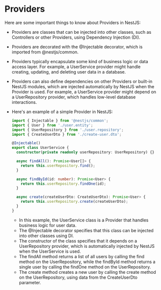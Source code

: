 # Providers

Here are some important things to know about Providers in NestJS:

- Providers are classes that can be injected into other classes, such as Controllers or other Providers, using Dependency Injection (DI).

- Providers are decorated with the @Injectable decorator, which is imported from @nestjs/common.

- Providers typically encapsulate some kind of business logic or data access layer. For example, a UserService provider might handle creating, updating, and deleting user data in a database.

- Providers can also define dependencies on other Providers or built-in NestJS modules, which are injected automatically by NestJS when the Provider is used. For example, a UserService provider might depend on a UserRepository provider, which handles low-level database interactions.

- Here's an example of a simple Provider in NestJS:

  ```typescript
  import { Injectable } from '@nestjs/common';
  import { User } from './user.entity';
  import { UserRepository } from './user.repository';
  import { CreateUserDto } from './create-user.dto';

  @Injectable()
  export class UserService {
    constructor(private readonly userRepository: UserRepository) {}

    async findAll(): Promise<User[]> {
      return this.userRepository.find();
    }

    async findById(id: number): Promise<User> {
      return this.userRepository.findOne(id);
    }

    async create(createUserDto: CreateUserDto): Promise<User> {
      return this.userRepository.create(createUserDto);
    }
  }
  ```

  - In this example, the UserService class is a Provider that handles business logic for user data.
  - The @Injectable decorator specifies that this class can be injected into other classes using DI.
  - The constructor of the class specifies that it depends on a UserRepository provider, which is automatically injected by NestJS when the UserService is used.
  - The findAll method returns a list of all users by calling the find method on the UserRepository, while the findById method returns a single user by calling the findOne method on the UserRepository.
  - The create method creates a new user by calling the create method on the UserRepository, using data from the CreateUserDto parameter.
